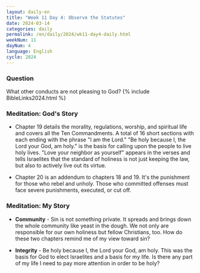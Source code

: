 ```yaml
---
layout: daily-en
title: "Week 11 Day 4: Observe the Statutes"
date: 2024-03-14
categories: daily
permalink: /en/daily/2024/wk11-day4-daily.html
weekNum: 11
dayNum: 4
language: English
cycle: 2024
---
```


### Question     
What other conducts are not pleasing to God?
{% include BibleLinks2024.html %} 

### Meditation: God's Story   
+ Chapter 19 details the morality, regulations, worship, and spiritual life and covers all the Ten Commandments. A total of 16 short sections with each ending with the phrase "I am the Lord." "Be holy because I, the Lord your God, am holy." is the basis for calling upon the people to live holy lives. "Love your neighbor as yourself" appears in the verses and tells Israelites that the standard of holiness is not just keeping the law, but also to actively live out its virtue. 

+ Chapter 20 is an addendum to chapters 18 and 19. It's the punishment for those who rebel and unholy. Those who committed offenses must face severe punishments, executed, or cut off. 

### Meditation: My Story   
+ **Community** - Sin is not something private. It spreads and brings down the whole community like yeast in the dough. We not only are responsible for our own holiness but fellow Christians, too. How do these two chapters remind me of my view toward sin? 

+ **Integrity** - Be holy because I, the Lord your God, am holy. This was the basis for God to elect Israelites and a basis for my life. Is there any part of my life I need to pay more attention in order to be holy? 
